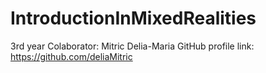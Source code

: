 # IntroductionInMixedRealities

3rd year
Colaborator: Mitric Delia-Maria
GitHub profile link: https://github.com/deliaMitric
